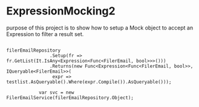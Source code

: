 # ExpressionMocking2

purpose of this project is to show how to setup a Mock object to accept an Expression to filter a result set.

<pre><code>
filerEmailRepository
                .Setup(fr => fr.GetList(It.IsAny&lt;Expression&lt;Func&lt;FilerEmail, bool&gt;&gt;&gt;()))
                .Returns(new Func&lt;Expression&lt;Func&lt;FilerEmail, bool&gt;&gt;, IQueryable&lt;FilerEmail&gt;&gt;(
                 expr => testlist.AsQueryable().Where(expr.Compile()).AsQueryable()));

            var svc = new FilerEmailService(filerEmailRepository.Object);
</code></pre>
